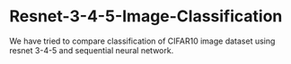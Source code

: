 # Resnet-3-4-5-Image-Classification
We have tried to compare classification of CIFAR10 image dataset using resnet 3-4-5 and sequential neural network.
